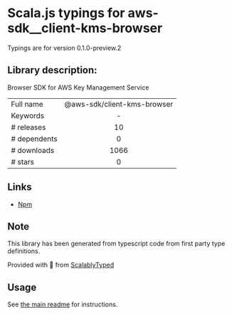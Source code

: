 
# Scala.js typings for aws-sdk__client-kms-browser

Typings are for version 0.1.0-preview.2

## Library description:
Browser SDK for AWS Key Management Service

|                    |                 |
| ------------------ | :-------------: |
| Full name          | @aws-sdk/client-kms-browser |
| Keywords           | - |
| # releases         | 10 |
| # dependents       | 0 |
| # downloads        | 1066 |
| # stars            | 0 |

## Links
- [Npm](https://www.npmjs.com/package/%40aws-sdk%2Fclient-kms-browser)
    


## Note
This library has been generated from typescript code from first party type definitions.

Provided with :purple_heart: from [ScalablyTyped](https://github.com/oyvindberg/ScalablyTyped)

## Usage
See [the main readme](../../readme.md) for instructions.


